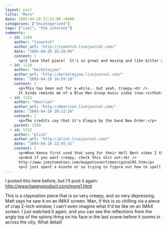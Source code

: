 ```yaml
---
layout: post
title: "More"
date: 2005-04-20 17:21:00 +0000
categories: ["Uncategorized"]
tags: ["cool", "the internet"]
comments:
  - id: 1109
    author: "tzeentch"
    author_url: "http://tzeentch.livejournal.com/"
    date: "2005-04-20 16:28:09"
    content: |
      <p>I love that piece!  It's so great and moving and like bitter and commentary at the same time.  Aand I love the music in it too!  I want to know where they got the music for that.  I've seen it twice on Intensity TV on PBS.</p>
  - id: 1110
    author: "berkeleyjew"
    author_url: "http://berkeleyjew.livejournal.com/"
    date: "2005-04-20 16:59:10"
    content: |
      <p>This has been out for a while.. but yeah. Creepy.<br />
      It kinda reminds me of a Blue Man Group music video (now <i>that</i> was a short-lived fad).</p>
  - id: 1111
    author: "mbarrien"
    author_url: "http://mbarrien.livejournal.com/"
    date: "2005-04-20 20:12:26"
    content: |
      <p>The credits say that it's Elegia by the band New Order.</p>
    parent: 1109
  - id: 1112
    author: "plish"
    author_url: "http://plish.livejournal.com/"
    date: "2005-04-20 22:45:31"
    content: |
      <p>When Kenna first used that song for their Hell Bent video I thought for a while I liked the band 'til I realized I just liked the animation.</p>
      <p>And if you want creepy, check this shit out:<br />
      http://www.joeytomatoes.com/muppetsovertimeoriginal05.htm</p>
      <p>I just spent a minute or so trying to figure out how to spell out a shudder.  It's hard.</p>
---
```


I posted this here before, but I'll post it again: http://www.happyproduct.com/more1.html

This is a claymation piece that is so very creepy, and so very depressing. Matt says he saw it on an IMAX screen. Man, if this is so chilling via a piece of crap 2-inch window, I can't even imagine what it'd be like on an IMAX screen. I just watched it again, and you can see the reflections from the angly top of the spinny thing on his face in the last scene before it zooms in across the city. What detail!